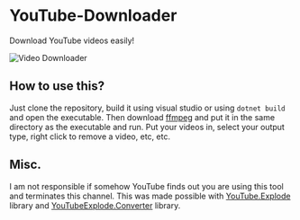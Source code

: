 # YouTube-Downloader
Download YouTube videos easily!

![Video Downloader](https://i.imgur.com/DZOOFTy.png)

## How to use this?
Just clone the repository, build it using visual studio or using `dotnet build` and open the executable. Then download [ffmpeg](https://ffmpeg.org) and put it in the same directory as the executable and run. Put your videos in, select your output type, right click to remove a video, etc, etc.

## Misc.
I am not responsible if somehow YouTube finds out you are using this tool and terminates this channel. This was made possible with [YouTube.Explode](https://github.com/Tyrrrz/YoutubeExplode) library and [YouTubeExplode.Converter](https://github.com/Tyrrrz/YoutubeExplode.Converter) library.
